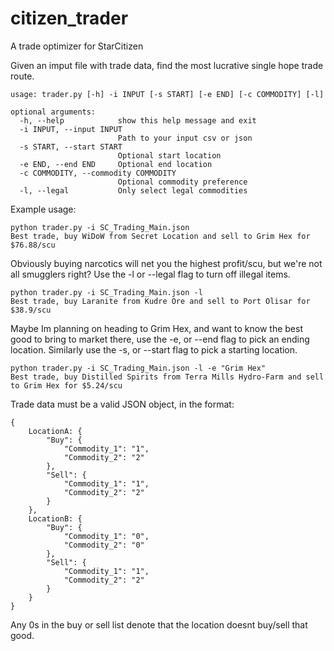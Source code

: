 # citizen_trader
A trade optimizer for StarCitizen

Given an imput file with trade data, find the most lucrative single hope trade route.

```
usage: trader.py [-h] -i INPUT [-s START] [-e END] [-c COMMODITY] [-l]

optional arguments:
  -h, --help            show this help message and exit
  -i INPUT, --input INPUT
                        Path to your input csv or json
  -s START, --start START
                        Optional start location
  -e END, --end END     Optional end location
  -c COMMODITY, --commodity COMMODITY
                        Optional commodity preference
  -l, --legal           Only select legal commodities
```

Example usage:

```
python trader.py -i SC_Trading_Main.json 
Best trade, buy WiDoW from Secret Location and sell to Grim Hex for $76.88/scu
```

Obviously buying narcotics will net you the highest profit/scu, but we're not all smugglers right? Use the -l or --legal flag to turn off illegal items.

```
python trader.py -i SC_Trading_Main.json -l
Best trade, buy Laranite from Kudre Ore and sell to Port Olisar for $38.9/scu
```

Maybe Im planning on heading to Grim Hex, and want to know the best good to bring to market there, use the -e, or --end flag to pick an ending location. Similarly use the -s, or --start flag to pick a starting location.

```
python trader.py -i SC_Trading_Main.json -l -e "Grim Hex"
Best trade, buy Distilled Spirits from Terra Mills Hydro-Farm and sell to Grim Hex for $5.24/scu
```



Trade data must be a valid JSON object, in the format:

```
{
	LocationA: {
		"Buy": {
			"Commodity_1": "1",
			"Commodity_2": "2"
		},
		"Sell": {
			"Commodity_1": "1",
			"Commodity_2": "2"
		}
	},
	LocationB: {
		"Buy": {
			"Commodity_1": "0",
			"Commodity_2": "0"
		},
		"Sell": {
			"Commodity_1": "1",
			"Commodity_2": "2"
		}
	}
}
```

Any 0s in the buy or sell list denote that the location doesnt buy/sell that good.
